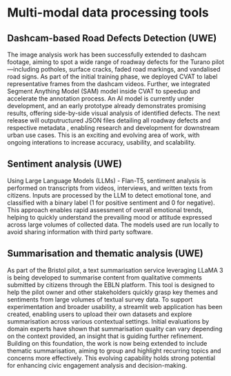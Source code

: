 # Multi-modal data processing tools

## Dashcam-based Road Defects Detection (UWE)

The image analysis work has been successfully extended to dashcam footage, aiming to spot a wide range of roadway defects for the Turano pilot—including potholes, surface cracks, faded road markings, and vandalised road signs. As part of the initial training phase, we deployed CVAT to label representative frames from the dashcam videos. Further, we integrated Segment Anything Model (SAM) model inside CVAT to speedup and accelerate the annotation process. An AI model is currently under development, and an early prototype already demonstrates promising results, offering side-by-side visual analysis of identified defects. The next release will outputructured JSON files detailing all roadway defects and respective metadata , enabling research and development for downstream urban use cases. This is an exciting and evolving area of work, with ongoing interations to increase accuracy, usability, and scalability.

## Sentiment analysis (UWE)

Using Large Language Models (LLMs) - Flan-T5, sentiment analysis is performed on transcripts from videos, interviews, and written texts from citizens. Inputs are processed by the LLM to detect emotional tone, and classified with a binary label (1 for positive sentiment and 0 for negative). This approach enables rapid assessment of overall emotional trends, helping to quickly understand the prevailing mood or attitude expressed across large volumes of collected data. The models used are run locally to avoid sharing information with third party software.

## Summarisation and thematic analysis (UWE)

As part of the Bristol pilot, a text summarisation service leveraging LLaMA 3 is being developed to summarise content from qualitative comments submitted by citizens through the EBLN platform. This tool is designed to help the pilot owner and other stakeholders quickly grasp key themes and sentiments from large volumes of textual survey data. To support experimentation and broader usability, a streamlit web application has been created, enabling users to upload their own datasets and explore summarisation across various contextual settings. Initial evaluations by domain experts have shown that summarisation quality can vary depending on the context provided, an insight that is guiding further refinement. Building on this foundation, the work is now being extended to include thematic summarisation, aiming to group and highlight recurring topics and concerns more effectively. This evolving capability holds strong potential for enhancing civic engagement analysis and decision-making.
